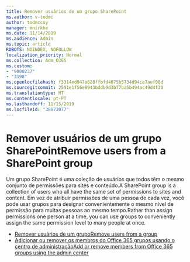 ```yaml
---
title: Remover usuários de um grupo SharePoint
ms.author: v-todmc
author: todmccoy
manager: mnirkhe
ms.date: 11/14/2019
ms.audience: Admin
ms.topic: article
ROBOTS: NOINDEX, NOFOLLOW
localization_priority: Normal
ms.collection: Adm_O365
ms.custom:
- "9000237"
- "3198"
ms.openlocfilehash: f3314ed947a628ffbfd4075b5734d94ce7aef98d
ms.sourcegitcommit: 2591e1f56e8943bddb9d3b77ba5b494ac49d4f30
ms.translationtype: MT
ms.contentlocale: pt-PT
ms.lasthandoff: 11/15/2019
ms.locfileid: "38673077"
---
```

# <a name="remove-users-from-a-sharepoint-group"></a><span data-ttu-id="b61c3-102">Remover usuários de um grupo SharePoint</span><span class="sxs-lookup"><span data-stu-id="b61c3-102">Remove users from a SharePoint group</span></span>

<span data-ttu-id="b61c3-103">Um grupo SharePoint é uma coleção de usuários que todos têm o mesmo conjunto de permissões para sites e conteúdo.</span><span class="sxs-lookup"><span data-stu-id="b61c3-103">A SharePoint group is a collection of users who all have the same set of permissions to sites and content.</span></span> <span data-ttu-id="b61c3-104">Em vez de atribuir permissões de uma pessoa de cada vez, você pode usar grupos para designar convenientemente o mesmo nível de permissão para muitas pessoas ao mesmo tempo.</span><span class="sxs-lookup"><span data-stu-id="b61c3-104">Rather than assign permissions one person at a time, you can use groups to conveniently assign the same permission level to many people at once.</span></span>

- [<span data-ttu-id="b61c3-105">Remover usuários de um grupo</span><span class="sxs-lookup"><span data-stu-id="b61c3-105">Remove users from a group</span></span>](https://docs.microsoft.com/sharepoint/customize-sharepoint-site-permissions#remove-users-from-a-group)
- [<span data-ttu-id="b61c3-106">Adicionar ou remover os membros do Office 365 grupos usando o centro de administração</span><span class="sxs-lookup"><span data-stu-id="b61c3-106">Add or remove members from Office 365 groups using the admin center</span></span>](https://docs.microsoft.com/office365/admin/create-groups/add-or-remove-members-from-groups?view=o365-worldwide)
